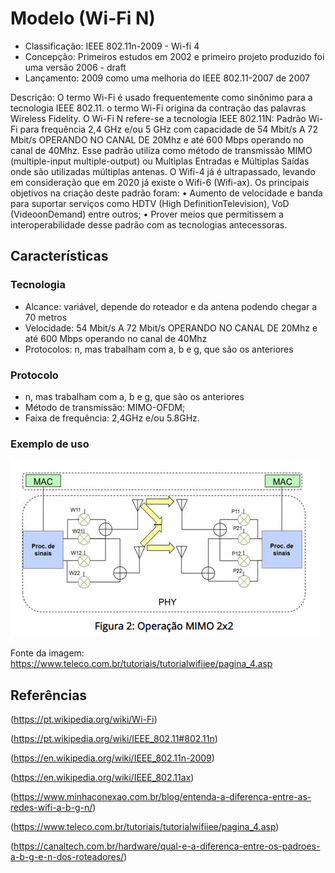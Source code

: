# Modelo (Wi-Fi N)

- Classificação: IEEE 802.11n-2009 - Wi-fi 4
- Concepção: Primeiros estudos em 2002 e primeiro projeto produzido foi uma versão 2006 - draft
- Lançamento: 2009 como uma melhoria do IEEE 802.11-2007 de 2007

Descrição: O termo Wi-Fi é usado frequentemente como sinônimo para a tecnologia IEEE 802.11. o termo Wi-Fi origina da contração das palavras Wireless Fidelity. 
O Wi-Fi N refere-se a tecnologia IEEE 802.11N: Padrão Wi-Fi para frequência 2,4 GHz e/ou 5 GHz com capacidade de 54 Mbit/s A 72 Mbit/s OPERANDO NO CANAL DE 20Mhz e até 600 Mbps operando no canal de 40Mhz. Esse padrão utiliza como método de transmissão MIMO (multiple-input multiple-output) ou Multiplas Entradas e Múltiplas Saídas onde são utilizadas múltiplas antenas. 
O Wifi-4 já é ultrapassado, levando em consideração que em 2020 já existe o Wifi-6 (Wifi-ax).
Os principais objetivos na criação deste padrão foram:
•	Aumento de velocidade e banda para suportar serviços como HDTV (High DefinitionTelevision), VoD (VideoonDemand) entre outros;
•	Prover meios que permitissem a interoperabilidade desse padrão com as tecnologias antecessoras.


## Características

### Tecnologia

- Alcance: variável, depende do roteador e da antena podendo chegar a 70 metros
- Velocidade: 54 Mbit/s A 72 Mbit/s OPERANDO NO CANAL DE 20Mhz e até 600 Mbps operando no canal de 40Mhz
- Protocolos: n, mas trabalham com a, b e g, que são os anteriores

### Protocolo

- n, mas trabalham com a, b e g, que são os anteriores 
- Método de transmissão: MIMO-OFDM;
- Faixa de frequência: 2,4GHz e/ou 5.8GHz.


### Exemplo de uso

![Wifi n](imgs/wifin.jpg)

Fonte da imagem: https://www.teleco.com.br/tutoriais/tutorialwifiiee/pagina_4.asp

## Referências

(https://pt.wikipedia.org/wiki/Wi-Fi)

(https://pt.wikipedia.org/wiki/IEEE_802.11#802.11n)

(https://en.wikipedia.org/wiki/IEEE_802.11n-2009)

(https://en.wikipedia.org/wiki/IEEE_802.11ax)

(https://www.minhaconexao.com.br/blog/entenda-a-diferenca-entre-as-redes-wifi-a-b-g-n/)

(https://www.teleco.com.br/tutoriais/tutorialwifiiee/pagina_4.asp)

(https://canaltech.com.br/hardware/qual-e-a-diferenca-entre-os-padroes-a-b-g-e-n-dos-roteadores/)
